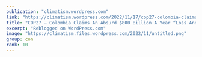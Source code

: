 ```yaml
---
publication: "climatism.wordpress.com"
link: "https://climatism.wordpress.com/2022/11/17/cop27-colombia-claims-an-absurd-800-billion-a-year-loss-and-damage/"
title: "COP27 – Colombia Claims An Absurd $800 Billion A Year “Loss And Damage”"
excerpt: "Reblogged on WordPress.com"
image: "https://climatism.files.wordpress.com/2022/11/untitled.png"
group: con
rank: 10
---
```

